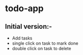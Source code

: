 # todo-app
 
## Initial version:-
- Add tasks
- single click on task to mark done
- double click on task to delete

